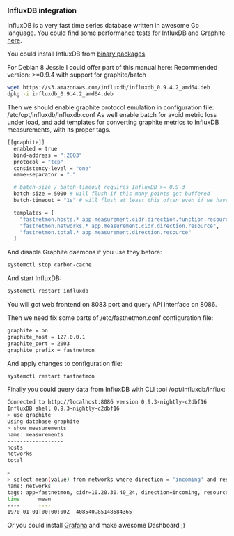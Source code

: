### InfluxDB integration

InfluxDB is a very fast time series database written in awesome Go language. You could find some performance tests for InfluxDB and Graphite [here](https://groups.google.com/forum/#!topic/influxdb/0VeUQCqzgVg).

You could install InfluxDB from [binary packages](https://influxdb.com/download/index.html).

For Debian 8 Jessie I could offer part of this manual here:
Recommended version: >=0.9.4 with support for graphite/batch

```bash
wget https://s3.amazonaws.com/influxdb/influxdb_0.9.4.2_amd64.deb
dpkg -i influxdb_0.9.4.2_amd64.deb
```

Then we should enable graphite protocol emulation in configuration file: /etc/opt/influxdb/influxdb.conf
As well enable batch for avoid metric loss under load, and add templates for converting graphite metrics
to InfluxDB measurements, with its proper tags.

```bash
[[graphite]]
  enabled = true
  bind-address = ":2003"
  protocol = "tcp"
  consistency-level = "one"
  name-separator = "."

  # batch-size / batch-timeout requires InfluxDB >= 0.9.3
  batch-size = 5000 # will flush if this many points get buffered
  batch-timeout = "1s" # will flush at least this often even if we haven't hit buffer limit

  templates = [
    "fastnetmon.hosts.* app.measurement.cidr.direction.function.resource",
    "fastnetmon.networks.* app.measurement.cidr.direction.resource",
    "fastnetmon.total.* app.measurement.direction.resource"
  ]

```

And disable Graphite daemons if you use they before:
```bash
systemctl stop carbon-cache
```

And start InfluxDB:
```bash
systemctl restart influxdb
```

You will got web frontend on 8083 port and query API interface on 8086.

Then we need fix some parts of /etc/fastnetmon.conf configuration file:
```bash
graphite = on
graphite_host = 127.0.0.1
graphite_port = 2003
graphite_prefix = fastnetmon
```

And apply changes to configuration file:
```bash
systemctl restart fastnetmon
```

Finally you could query data from InfluxDB with CLI tool /opt/influxdb/influx:
```bash
Connected to http://localhost:8086 version 0.9.3-nightly-c2dbf16
InfluxDB shell 0.9.3-nightly-c2dbf16
> use graphite
Using database graphite
> show measurements
name: measurements
------------------
hosts
networks
total

>
> select mean(value) from networks where direction = 'incoming' and resource = 'bps' group by *
name: networks
tags: app=fastnetmon, cidr=10.20.30.40_24, direction=incoming, resource=bps
time      mean
----      ----
1970-01-01T00:00:00Z  408540.85148584365

```

Or you could install [Grafana](http://grafana.org) and make awesome Dashboard ;)

